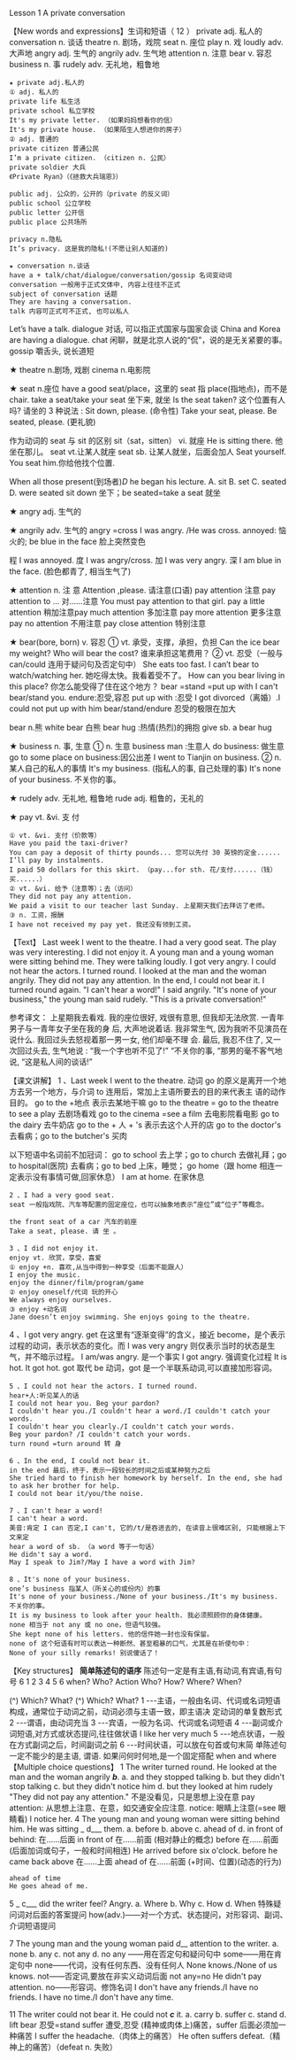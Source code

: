 Lesson 1 A private conversation

【New words and expressions】生词和短语（ 12 ）
private adj. 私人的
conversation n. 谈话
theatre n. 剧场，戏院
seat n. 座位
play n. 戏
loudly adv. 大声地
angry adj. 生气的
angrily adv. 生气地
attention n. 注意
bear v. 容忍
business n. 事
rudely adv. 无礼地，粗鲁地

```
★ private adj.私人的
① adj. 私人的
private life 私生活
private school 私立学校
It's my private letter. （如果妈妈想看你的信）
It's my private house. （如果陌生人想进你的房子）
② adj. 普通的
private citizen 普通公民
I’m a private citizen. （citizen n. 公民）
private soldier 大兵
《Private Ryan》（《拯救大兵瑞恩》）
```
```
public adj. 公众的，公开的（private 的反义词）
public school 公立学校
public letter 公开信
public place 公共场所
```
```
privacy n.隐私
It’s privacy. 这是我的隐私!(不愿让别人知道的)
```
```
★ conversation n.谈话
have a + talk/chat/dialogue/conversation/gossip 名词变动词
conversation 一般用于正式文体中, 内容上往往不正式
subject of conversation 话题
They are having a conversation.
talk 内容可正式可不正式, 也可以私人
```

Let’s have a talk.
dialogue 对话, 可以指正式国家与国家会谈
China and Korea are having a dialogue.
chat 闲聊，就是北京人说的“侃”，说的是无关紧要的事。
gossip 嚼舌头, 说长道短

★ theatre n.剧场, 戏剧
cinema n.电影院

★ seat n.座位
have a good seat/place，这里的 seat 指 place(指地点)，而不是 chair.
take a seat/take your seat 坐下来, 就坐
Is the seat taken? 这个位置有人吗?
请坐的 3 种说法 :
Sit down, please. (命令性)
Take your seat, please.
Be seated, please. (更礼貌)

作为动词的 seat 与 sit 的区别
sit（sat，sitten） vi. 就座
He is sitting there. 他坐在那儿。
seat vt.让某人就座
seat sb. 让某人就坐，后面会加人
Seat yourself.
You seat him.你给他找个位置.

When all those present(到场者)_D_ he began his lecture.
A. sit B. set C. seated D. were seated
sit down 坐下；be seated=take a seat 就坐

★ angry adj. 生气的

★ angrily adv. 生气的
angry =cross
I was angry. /He was cross.
annoyed: 恼火的;
be blue in the face 脸上突然变色

程 I was annoyed.
度 I was angry/cross.
加 I was very angry.
深 I am blue in the face. (脸色都青了, 相当生气了)


★ attention n. 注 意
Attention ,please. 请注意(口语)
pay attention 注意
pay attention to ... 对......注意
You must pay attention to that girl.
pay a little attention 稍加注意pay
much attention 多加注意
pay more attention 更多注意
pay no attention 不用注意
pay close attention 特别注意

★ bear(bore, born) v. 容忍
① vt. 承受，支撑，承担，负担
Can the ice bear my weight?
Who will bear the cost? 谁来承担这笔费用？
② vt. 忍受（一般与 can/could 连用于疑问句及否定句中）
She eats too fast. I can’t bear to watch/watching her. 她吃得太快。我看着受不了。
How can you bear living in this place? 你怎么能受得了住在这个地方？
bear =stand =put up with
I can't bear/stand you.
endure:忍受,容忍
put up with :忍受
I got divorced（离婚）.I could not put up with him
bear/stand/endure 忍受的极限在加大

bear n.熊 white bear 白熊
bear hug :热情(热烈)的拥抱
give sb. a bear hug

★ business n. 事, 生意
① n. 生意
business man :生意人
do business: 做生意
go to some place on business:因公出差
I went to Tianjin on business.
② n. 某人自己的私人的事情
It's my business. (指私人的事, 自己处理的事)
It's none of your business. 不关你的事。

★ rudely adv. 无礼地, 粗鲁地
rude adj. 粗鲁的，无礼的

★ pay vt. &vi. 支 付


```
① vt. &vi. 支付（价款等）
Have you paid the taxi-driver?
You can pay a deposit of thirty pounds... 您可以先付 30 英镑的定金......
I’ll pay by instalments.
I paid 50 dollars for this skirt. （pay...for sth. 花/支付......（钱）买......）
② vt. &vi. 给予（注意等）；去（访问）
They did not pay any attention.
We paid a visit to our teacher last Sunday. 上星期天我们去拜访了老师。
③ n. 工资，报酬
I have not received my pay yet. 我还没有领到工资。
```
【Text】
Last week I went to the theatre. I had a very good seat. The play was very interesting. I did not enjoy it. A
young man and a young woman were sitting behind me. They were talking loudly. I got very angry. I could not
hear the actors. I turned round. I looked at the man and the woman angrily. They did not pay any attention. In the
end, I could not bear it. I turned round again. "I can't hear a word!" I said angrily.
"It's none of your business," the young man said rudely. "This is a private conversation!"

参考译文：
上星期我去看戏. 我的座位很好, 戏很有意思, 但我却无法欣赏. 一青年男子与一青年女子坐在我的身
后, 大声地说着话. 我非常生气, 因为我听不见演员在说什么. 我回过头去怒视着那一男一女, 他们却毫不理
会. 最后, 我忍不住了, 又一次回过头去, 生气地说 : “我一个字也听不见了!”
“不关你的事, “那男的毫不客气地说, “这是私人间的谈话!”

【课文讲解】
1 、Last week I went to the theatre.
动词 go 的原义是离开一个地方去另一个地方，与介词 to 连用后，常加上主语所要去的目的来代表主
语的动作目的。
go to the +地点 表示去某地干嘛
go to the theatre = go to the theatre to see a play 去剧场看戏
go to the cinema =see a film 去电影院看电影
go to the dairy 去牛奶店
go to the + 人 + 's 表示去这个人开的店
go to the doctor's 去看病；go to the butcher's 买肉

以下短语中名词前不加冠词：
go to school 去上学；go to church 去做礼拜；go to hospital(医院) 去看病；go to bed 上床，睡觉；
go home（跟 home 相连一定表示没有事情可做,回家休息）
I am at home. 在家休息

```
2 、I had a very good seat.
seat 一般指戏院、汽车等配置的固定座位，也可以抽象地表示“座位”或“位子”等概念。
```

```
the front seat of a car 汽车的前座
Take a seat, please. 请 坐 。
```
```
3 、I did not enjoy it.
enjoy vt. 欣赏，享受，喜爱
① enjoy +n. 喜欢,从当中得到一种享受（后面不能跟人）
I enjoy the music.
enjoy the dinner/film/program/game
② enjoy oneself/代词 玩的开心
We always enjoy ourselves.
③ enjoy +动名词
Jane doesn’t enjoy swimming. She enjoys going to the theatre.
```
4 、I got very angry.
get 在这里有“逐渐变得”的含义，接近 become，是个表示过程的动词，表示状态的变化。而 I was very
angry 则仅表示当时的状态是生气，并不暗示过程。
I am/was angry. 是一个事实
I got angry. 强调变化过程
It is hot.
It got hot.
got 取代 be 动词，got 是一个半联系动词,可以直接加形容词。

```
5 、I could not hear the actors. I turned round.
hear+人:听见某人的话
I could not hear you. Beg your pardon?
I couldn't hear you./I couldn't hear a word./I couldn't catch your words.
I couldn't hear you clearly./I couldn't catch your words.
Beg your pardon? /I couldn't catch your words.
turn round =turn around 转 身
```
```
6 、In the end, I could not bear it.
in the end 最后，终于，表示一段较长的时间之后或某种努力之后
She tried hard to finish her homework by herself. In the end, she had to ask her brother for help.
I could not bear it/you/the noise.
```
```
7 、I can't hear a word!
I can't hear a word.
美音:肯定 I can 否定,I can't, 它的/t/是吞进去的, 在读音上很难区别, 只能根据上下文来定
hear a word of sb. （a word 等于一句话）
He didn't say a word.
May I speak to Jim?/May I have a word with Jim?
```

```
8 、It's none of your business.
one’s business 指某人（所关心的或份内）的事
It's none of your business./None of your business./It's my business. 不关你的事。
It is my business to look after your health. 我必须照顾你的身体健康。
none 相当于 not any 或 no one，但语气较强。
She kept none of his letters. 他的信件她一封也没有保留。
none of 这个短语有时可以表达一种断然、甚至粗暴的口气，尤其是在祈使句中：
None of your silly remarks! 别说傻话了！
```
【Key structures】
**简单陈述句的语序**
陈述句一定是有主语,有动词,有宾语,有句号
6 1 2 3 4 5 6
when? Who? Action Who? How? Where? When?

(^) Which?
What?
(^) Which?
What?
1 ---主语，一般由名词、代词或名词短语构成，通常位于动词之前，动词必须与主语一致，即主语决
定动词的单复数形式
2 ---谓语，由动词充当
3 ---宾语，一般为名词、代词或名词短语
4 ---副词或介词短语,对方式或状态提问,往往做状语 I like her very much
5 ---地点状语，一般在方式副词之后，时间副词之前
6 ---时间状语，可以放在句首或句末简
单陈述句一定不能少的是主语, 谓语.
如果问何时何地,是一个固定搭配 when and where
【Multiple choice questions】
1 The writer turned round. He looked at the man and the woman angrily ___b___.
a. and they stopped talking b. but they didn't stop talking
c. but they didn't notice him d. but they looked at him rudely
"They did not pay any attention." 不是没看见，只是思想上没在意
pay attention: 从思想上注意、在意，如交通安全应注意.
notice: 眼睛上注意(=see 眼睛看)
I notice her.
4 The young man and young woman were sitting behind him. He was sitting _ d___ them.
a. before b. above c. ahead of d. in front of
behind: 在......后面
in front of 在......前面 (相对静止的概念)
before 在......前面 (后面加词或句子，一般和时间相连)
He arrived before six o'clock.
before he came back
above 在......上面
ahead of 在......前面 (+时间、位置)(动态的行为)


```
ahead of time
He goes ahead of me.
```
5 _ c___ did the writer feel? Angry.
a. Where b. Why c. How d. When
特殊疑问词对后面的答案提问
how(adv.)——对一个方式、状态提问，对形容词、副词、介词短语提问

7 The young man and the young woman paid _d___ attention to the writer.
a. none b. any c. not any d. no
any ——用在否定句和疑问句中
some——用在肯定句中
none——代词，没有任何东西、没有任何人
None knows./None of us knows.
not——否定词,要放在非实义动词后面
not any=no
He didn't pay attention.
no——形容词、修饰名词
I don't have any friends./I have no friends.
I have no time./I don't have any time.

11 The writer could not bear it. He could not ___c___ it.
a. carry b. suffer c. stand d. lift
bear 忍受=stand
suffer 遭受,忍受 (精神或肉体上)痛苦，suffer 后面必须加一种痛苦
I suffer the headache.（肉体上的痛苦）
He often suffers defeat.（精神上的痛苦）（defeat n. 失败）
